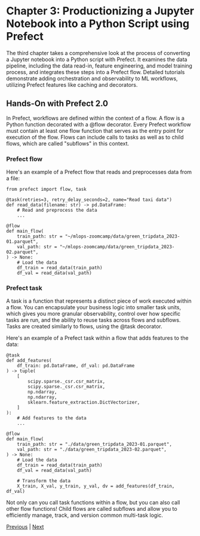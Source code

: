 # Chapter 3: Productionizing a Jupyter Notebook into a Python Script using Prefect


The third chapter takes a comprehensive look at the process of converting a Jupyter notebook into a Python script with Prefect. It examines the data pipeline, including the data read-in, feature engineering, and model training process, and integrates these steps into a Prefect flow. Detailed tutorials demonstrate adding orchestration and observability to ML workflows, utilizing Prefect features like caching and decorators.

## Hands-On with Prefect 2.0

In Prefect, workflows are defined within the context of a flow. A flow is a Python function decorated with a @flow decorator. Every Prefect workflow must contain at least one flow function that serves as the entry point for execution of the flow. Flows can include calls to tasks as well as to child flows, which are called "subflows" in this context.

### Prefect flow

Here's an example of a Prefect flow that reads and preprocesses data from a file:
```
from prefect import flow, task

@task(retries=3, retry_delay_seconds=2, name="Read taxi data")
def read_data(filename: str) -> pd.DataFrame:
    # Read and preprocess the data
    ...

@flow
def main_flow(
    train_path: str = "~/mlops-zoomcamp/data/green_tripdata_2023-01.parquet",
    val_path: str = "~/mlops-zoomcamp/data/green_tripdata_2023-02.parquet",
) -> None:
    # Load the data
    df_train = read_data(train_path)
    df_val = read_data(val_path)
```

### Prefect task

A task is a function that represents a distinct piece of work executed within a flow. You can encapsulate your business logic into smaller task units, which gives you more granular observability, control over how specific tasks are run, and the ability to reuse tasks across flows and subflows. Tasks are created similarly to flows, using the @task decorator.

Here's an example of a Prefect task within a flow that adds features to the data:

```
@task
def add_features(
    df_train: pd.DataFrame, df_val: pd.DataFrame
) -> tuple(
    [
        scipy.sparse._csr.csr_matrix,
        scipy.sparse._csr.csr_matrix,
        np.ndarray,
        np.ndarray,
        sklearn.feature_extraction.DictVectorizer,
    ]
):
    # Add features to the data
    ...

@flow
def main_flow(
    train_path: str = "./data/green_tripdata_2023-01.parquet",
    val_path: str = "./data/green_tripdata_2023-02.parquet",
) -> None:
    # Load the data
    df_train = read_data(train_path)
    df_val = read_data(val_path)

    # Transform the data
    X_train, X_val, y_train, y_val, dv = add_features(df_train, df_val)
```

Not only can you call task functions within a flow, but you can also call other flow functions! Child flows are called subflows and allow you to efficiently manage, track, and version common multi-task logic.


[Previous](set_environment.md) | [Next](deploy.md)